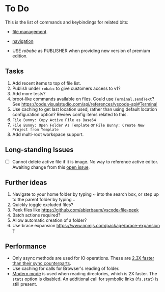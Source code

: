 <!-- markdownlint-disable-file -->
# To Do

This is the list of commands and keybindings for related bits:

- [file management](https://code.visualstudio.com/docs/getstarted/keybindings#_file-management).
- [navigation](https://code.visualstudio.com/docs/getstarted/keybindings#_navigation)

- USE *robabc* as PUBLISHER when providing new version of premium edition.

## Tasks

1. Add recent items to top of file list.
1. Publish under `robabc` to give customers access to v1?
1. Add more tests?
1. broot-like commands available on files. Could use `Terminal.sendText`? See https://code.visualstudio.com/api/references/vscode-api#Terminal
1. Use caching to get last location used, rather than using default location configuration option? Review config items related to this.
1. `File Bunny: Copy Active File as Base64`
1. `File Bunny: Open Folder As Template` or `File Bunny: Create New Project from Template`
1. Add multi-root workspace support.

## Long-standing Issues

- [ ] Cannot delete active file if it is image. No way to reference active editor. Awaiting change from this [open issue](https://github.com/microsoft/vscode/issues/15178).

## Further ideas

1. Navigate to your home folder by typing ~ into the search box, or step up to the parent folder by typing ..
1. Quickly toggle excluded files?
1. Peek files like <https://github.com/abierbaum/vscode-file-peek>
1. Batch actions required?
1. Allow automatic creation of a folder?
1. Use brace expansion <https://www.npmjs.com/package/brace-expansion> ?

## Performance

- Only async methods are used for IO operations. These are [2.3X faster than their sync counterparts](https://jinoantony.com/blog/async-vs-sync-nodejs-a-simple-benchmark).
- Use caching for calls for Browser's reading of folder.
- [Modern mode](https://github.com/nodelib/nodelib/blob/master/packages/fs/fs.scandir/README.md#old-and-modern-mode) is used when reading directories, which is 2X faster. The `stats` option is disabled. An additional call for symbolic links (`fs.stat`) is still present.
